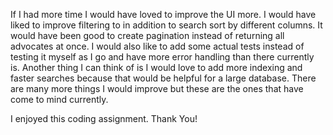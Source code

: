 If I had more time I would have loved to improve the UI more. I would have liked to improve filtering to in addition to search sort by different columns. It would have been good to create pagination instead of returning all advocates at once. I would also like to add some actual tests instead of testing it myself as I go and have more error handling than there currently is. Another thing I can think of is I would love to add more indexing and faster searches because that would be helpful for a large database. There are many more things I would improve but these are the ones that have come to mind currently.

I enjoyed this coding assignment.
Thank You!

